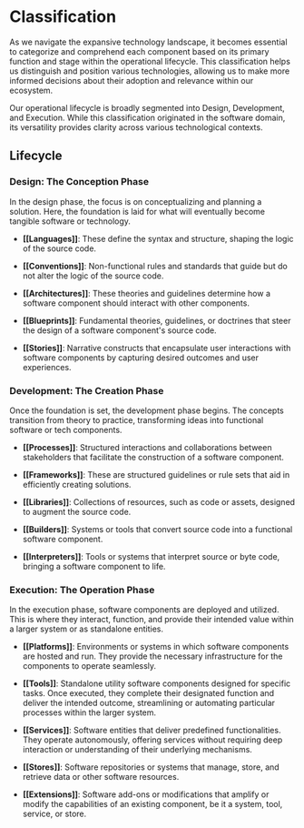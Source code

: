 # Classification

As we navigate the expansive technology landscape, it becomes essential to categorize and comprehend each component based on its primary function and stage within the operational lifecycle. This classification helps us distinguish and position various technologies, allowing us to make more informed decisions about their adoption and relevance within our ecosystem.

Our operational lifecycle is broadly segmented into Design, Development, and Execution. While this classification originated in the software domain, its versatility provides clarity across various technological contexts.

## Lifecycle

### **Design**: The Conception Phase

In the design phase, the focus is on conceptualizing and planning a solution. Here, the foundation is laid for what will eventually become tangible software or technology.

- **[[Languages]]**: These define the syntax and structure, shaping the logic of the source code.
  
- **[[Conventions]]**: Non-functional rules and standards that guide but do not alter the logic of the source code.

- **[[Architectures]]**: These theories and guidelines determine how a software component should interact with other components.

- **[[Blueprints]]**: Fundamental theories, guidelines, or doctrines that steer the design of a software component's source code.

- **[[Stories]]**: Narrative constructs that encapsulate user interactions with software components by capturing desired outcomes and user experiences.

### **Development**: The Creation Phase

Once the foundation is set, the development phase begins. The concepts transition from theory to practice, transforming ideas into functional software or tech components.

- **[[Processes]]**: Structured interactions and collaborations between stakeholders that facilitate the construction of a software component.

- **[[Frameworks]]**: These are structured guidelines or rule sets that aid in efficiently creating solutions.

- **[[Libraries]]**: Collections of resources, such as code or assets, designed to augment the source code.

- **[[Builders]]**: Systems or tools that convert source code into a functional software component.

- **[[Interpreters]]**: Tools or systems that interpret source or byte code, bringing a software component to life.

### **Execution**: The Operation Phase

In the execution phase, software components are deployed and utilized. This is where they interact, function, and provide their intended value within a larger system or as standalone entities.

- **[[Platforms]]**: Environments or systems in which software components are hosted and run. They provide the necessary infrastructure for the components to operate seamlessly.

- **[[Tools]]**: Standalone utility software components designed for specific tasks. Once executed, they complete their designated function and deliver the intended outcome, streamlining or automating particular processes within the larger system.

- **[[Services]]**: Software entities that deliver predefined functionalities. They operate autonomously, offering services without requiring deep interaction or understanding of their underlying mechanisms.

- **[[Stores]]**: Software repositories or systems that manage, store, and retrieve data or other software resources.

- **[[Extensions]]**: Software add-ons or modifications that amplify or modify the capabilities of an existing component, be it a system, tool, service, or store.
